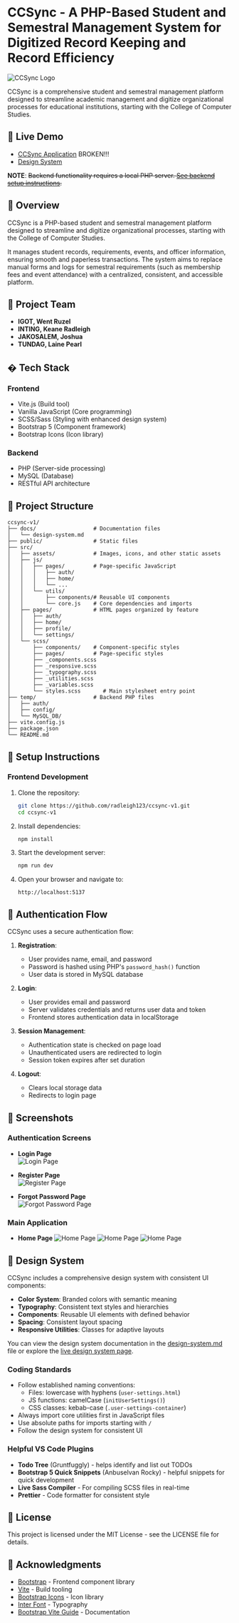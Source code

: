 # CCSync - A PHP-Based Student and Semestral Management System for Digitized Record Keeping and Record Efficiency

![CCSync Logo](src/assets/logo/icons8-sync-50.svg)

CCSync is a comprehensive student and semestral management platform designed to streamline academic management and digitize organizational processes for educational institutions, starting with the College of Computer Studies.

## 🔗 Live Demo

- [CCSync Application](https://radleigh123.github.io/ccsync-v1/) BROKEN!!!
- [Design System](https://radleigh123.github.io/ccsync-v1/design-system.html)

**NOTE**: ~~Backend functionality requires a local PHP server. 
[See backend setup instructions](https://github.com/radleigh123/ccsync-v1/tree/master/temp).~~

## 📖 Overview

CCSync is a PHP-based student and semestral management platform designed to streamline and digitize organizational processes, starting with the College of Computer Studies.

It manages student records, requirements, events, and officer information, ensuring smooth and paperless transactions.
The system aims to replace manual forms and logs for semestral requirements (such as membership fees and event attendance) with a centralized, consistent, and accessible platform.

## 👥 Project Team  
- **IGOT, Went Ruzel**  
- **INTING, Keane Radleigh**  
- **JAKOSALEM, Joshua**  
- **TUNDAG, Laine Pearl** 

## �️ Tech Stack

### Frontend
- Vite.js (Build tool)
- Vanilla JavaScript (Core programming)
- SCSS/Sass (Styling with enhanced design system)
- Bootstrap 5 (Component framework)
- Bootstrap Icons (Icon library)

### Backend
- PHP (Server-side processing)
- MySQL (Database)
- RESTful API architecture

## 📂 Project Structure

```plaintext
ccsync-v1/
├── docs/                  # Documentation files
│   └── design-system.md
├── public/                # Static files
├── src/
│   ├── assets/            # Images, icons, and other static assets
│   ├── js/
│   │   ├── pages/         # Page-specific JavaScript
│   │   │   ├── auth/
│   │   │   ├── home/
│   │   │   └── ...
│   │   └── utils/
│   │       ├── components/# Reusable UI components
│   │       └── core.js    # Core dependencies and imports
│   ├── pages/             # HTML pages organized by feature
│   │   ├── auth/
│   │   ├── home/
│   │   ├── profile/
│   │   └── settings/
│   └── scss/
│       ├── components/    # Component-specific styles
│       ├── pages/         # Page-specific styles
│       ├── _components.scss
│       ├── _responsive.scss
│       ├── _typography.scss
│       ├── _utilities.scss
│       ├── _variables.scss
│       └── styles.scss       # Main stylesheet entry point
├── temp/                  # Backend PHP files
│   ├── auth/
│   ├── config/
│   └── MySQL_DB/
├── vite.config.js
├── package.json
└── README.md
```

## 🔧 Setup Instructions

### Frontend Development

1. Clone the repository:

   ```bash
   git clone https://github.com/radleigh123/ccsync-v1.git
   cd ccsync-v1
   ```

2. Install dependencies:

   ```bash
   npm install
   ```

3. Start the development server:

   ```bash
   npm run dev
   ```

4. Open your browser and navigate to:
   ```
   http://localhost:5137
   ```

## 🔐 Authentication Flow

CCSync uses a secure authentication flow:

1. **Registration**:
   - User provides name, email, and password
   - Password is hashed using PHP's `password_hash()` function
   - User data is stored in MySQL database

2. **Login**:
   - User provides email and password
   - Server validates credentials and returns user data and token
   - Frontend stores authentication data in localStorage

3. **Session Management**:
   - Authentication state is checked on page load
   - Unauthenticated users are redirected to login
   - Session token expires after set duration

4. **Logout**:
   - Clears local storage data
   - Redirects to login page

## 📸 Screenshots 

### Authentication Screens

- **Login Page**  
  ![Login Page](./src/assets/screenshots/login.png)  

- **Register Page**  
  ![Register Page](./src/assets/screenshots/register.png)  

- **Forgot Password Page**  
  ![Forgot Password Page](./src/assets/screenshots/forgot-password.png)

### Main Application

- **Home Page**
  ![Home Page](./src/assets/screenshots/homepage-1.png)
  ![Home Page](./src/assets/screenshots/homepage-2.png)
  ![Home Page](./src/assets/screenshots/homepage-3.png)

## 🎨 Design System

CCSync includes a comprehensive design system with consistent UI components:

- **Color System**: Branded colors with semantic meaning
- **Typography**: Consistent text styles and hierarchies
- **Components**: Reusable UI elements with defined behavior
- **Spacing**: Consistent layout spacing
- **Responsive Utilities**: Classes for adaptive layouts

You can view the design system documentation in the [design-system.md](./docs/design-system.md) file or explore the [live design system page](https://radleigh123.github.io/ccsync-v1/design-system.html).

### Coding Standards

- Follow established naming conventions:
  - Files: lowercase with hyphens (`user-settings.html`)
  - JS functions: camelCase (`initUserSettings()`)
  - CSS classes: kebab-case (`.user-settings-container`)
- Always import core utilities first in JavaScript files
- Use absolute paths for imports starting with `/`
- Follow the design system for consistent UI

### Helpful VS Code Plugins

- **Todo Tree** (Gruntfuggly) - helps identify and list out TODOs
- **Bootstrap 5 Quick Snippets** (Anbuselvan Rocky) - helpful snippets for quick development
- **Live Sass Compiler** - For compiling SCSS files in real-time
- **Prettier** - Code formatter for consistent style

## 📄 License

This project is licensed under the MIT License - see the LICENSE file for details.

## 👏 Acknowledgments

- [Bootstrap](https://getbootstrap.com/) - Frontend component library
- [Vite](https://vitejs.dev/) - Build tooling
- [Bootstrap Icons](https://icons.getbootstrap.com/) - Icon library
- [Inter Font](https://rsms.me/inter/) - Typography
- [Bootstrap Vite Guide](https://getbootstrap.com/docs/5.3/getting-started/vite/) - Documentation
